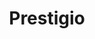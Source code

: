 ---
title: "Prestigio"
url: /ciudad-autonoma-de-buenos-aires/prestigio-avenida-juan-bautista-alberdi/
shop: Farben
---